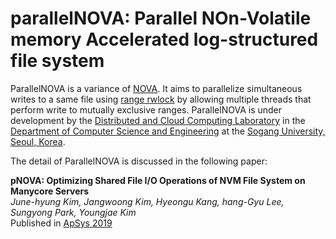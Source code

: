 # parallelNOVA: Parallel NOn-Volatile memory Accelerated log-structured file system

ParallelNOVA is a variance of [NOVA][NOVA]. It aims to parallelize simultaneous writes to a same file using [range rwlock][RANGERWLOCK] by allowing multiple threads that perform write to mutually exclusive ranges. ParallelNOVA is under development by the [Distributed and Cloud Computing Laboratory][DCC] in the [Department of Computer Science and Engineering][CS] at the [Sogang University, Seoul, Korea][SG].

The detail of ParallelNOVA is discussed in the following paper:

**pNOVA: Optimizing Shared File I/O Operations of NVM File System on Manycore Servers** 
<br>
*June-hyung Kim, Jangwoong Kim, Hyeongu Kang, hang-Gyu Lee, Sungyong Park, Youngjae Kim*<br>
Published in [ApSys 2019][APSYS]


[NOVA]: https://github.com/NVSL/linux-nova
[RANGERWLOCK]: https://lwn.net/Articles/722741
[DCC]: http://dcclab.sogang.ac.kr/
[SG]: http://sogang.ac.kr/index.do
[CS]: http://cs.sogang.ac.kr/sub_kor/index.php
[APSYS]: https://dl.acm.org/doi/abs/10.1145/3343737.3343748
